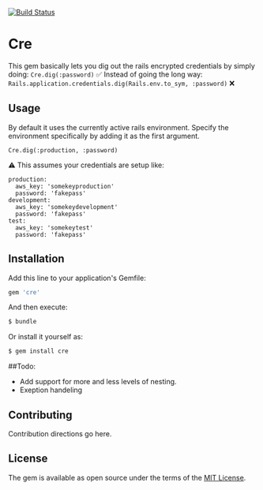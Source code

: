 [![Build Status](https://travis-ci.org/khalilgharbaoui/cre.svg?branch=master)](https://travis-ci.org/khalilgharbaoui/cre)
# Cre
This gem basically lets you dig out the rails encrypted credentials by simply doing:
`Cre.dig(:password)` ✅
Instead of going the long way:
`Rails.application.credentials.dig(Rails.env.to_sym, :password)` ❌

## Usage
By default it uses the currently active rails environment.
Specify the environment specifically by adding it as the first argument.

`Cre.dig(:production, :password)`

⚠️ This assumes your credentials are setup like:
```
production:
  aws_key: 'somekeyproduction'
  password: 'fakepass'
development:
  aws_key: 'somekeydevelopment'
  password: 'fakepass'
test:
  aws_key: 'somekeytest'
  password: 'fakepass'
```
## Installation
Add this line to your application's Gemfile:

```ruby
gem 'cre'
```

And then execute:
```bash
$ bundle
```

Or install it yourself as:
```bash
$ gem install cre
```

##Todo:
- Add support for more and less levels of nesting.
- Exeption handeling

## Contributing
Contribution directions go here.

## License
The gem is available as open source under the terms of the [MIT License](https://opensource.org/licenses/MIT).
